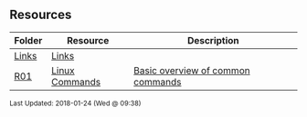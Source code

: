 ## Resources
| Folder | Resource | Description|
 | ------------|------------|------------|
 | [Links](./R01) | [ Links](./R01) |
 | [R01](./R01) | [ Linux Commands ](./R01) | [ Basic overview of common commands](./R01) |

<sup>Last Updated: 2018-01-24 (Wed @ 09:38)</sup>